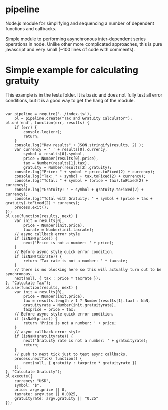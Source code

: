 pipeline
========

Node.js module for simplifying and sequencing a number of dependent functions and callbacks.

Simple module to performing asynchronous inter-dependent series operations in node.  Unlike other more complicated approaches, this is pure javascript and very small (~100 lines of code with comments).

# Simple example for calculating gratuity
This example is in the tests folder.  It is basic and does not fully test all error conditions, but it is a good way to get the hang of the module.

<pre><code>
var pipeline = require('../index.js'),
	pl = pipeline.create("Tax and Gratuity Calculator");
pl.on('end', function(err, results) {
	if (err) {
		console.log(err);
		return;
	}
	console.log("Raw results" + JSON.stringify(results, 2) );
	var currency = ' ' + results[0].currency,
		symbol = results[0].symbol,
		price = Number(results[0].price),
		tax = Number(results[1].tax),
		gratuity = Number(results[2].gratuity);
	console.log("Price: " + symbol + price.toFixed(2) + currency);
	console.log("Tax: " + symbol + tax.toFixed(2) + currency);
	console.log("Total: " + symbol + (price + tax).toFixed(2) + currency);
	console.log("Gratuity: " + symbol + gratuity.toFixed(2) + currency);
	console.log("Total with Gratuity: " + symbol + (price + tax + gratuity).toFixed(2) + currency);
	process.exit();
});
pl.use(function(results, next) {
	var init = results[0],
		price = Number(init.price),
		taxrate = Number(init.taxrate);
	// async callback error style
	if (isNaN(price)) {
		next('Price is not a number: ' + price);
	}
	// Before async style quick error condition.
	if (isNaN(taxrate)) {
		return 'Tax rate is not a number: ' + taxrate;
	}
	// there is no blocking here so this will actually turn out to be synchronous.
	next(null, { tax : price * taxrate });
}, "Calculate Tax");
pl.use(function(results, next) {
	var init = results[0],
		price = Number(init.price),
		tax = results.length > 1 ? Number(results[1].tax) : NaN,
		gratuityrate = Number(init.gratuityrate),
		taxprice = price + tax;
	// Before async style quick error condition.
	if (isNaN(price)) {
		return 'Price is not a number: ' + price;
	}
	// async callback error style
	if (isNaN(gratuityrate)) {
		next('Gratuity rate is not a number: ' + gratuityrate);
		return;
	}
	// push to next tick just to test async callbacks.
	process.nextTick( function() {
		next(null, { gratuity : taxprice * gratuityrate }) 
	});
}, "Calculate Gratuity");
pl.execute({
	currency: "USD",
	symbol: "$",
	price: argv.price || 0,
	taxrate: argv.tax || 0.0825,
	gratuityrate: argv.gratuity || "0.25"
});
</pre></code>